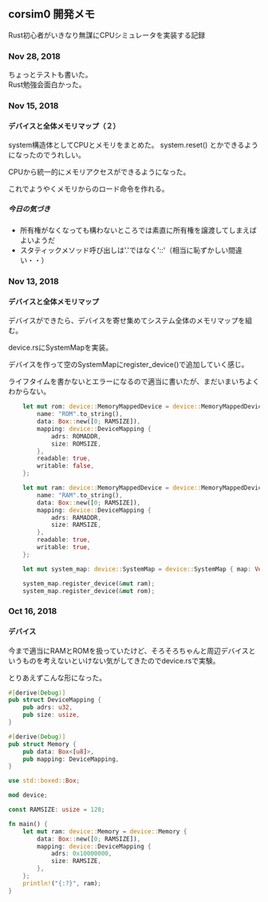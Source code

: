 ## corsim0 開発メモ

Rust初心者がいきなり無謀にCPUシミュレータを実装する記録

### Nov 28, 2018

ちょっとテストも書いた。  
Rust勉強会面白かった。


### Nov 15, 2018

#### デバイスと全体メモリマップ（２）

system構造体としてCPUとメモリをまとめた。
system.reset() とかできるようになったのでうれしい。

CPUから統一的にメモリアクセスができるようになった。

これでようやくメモリからのロード命令を作れる。

##### 今日の気づき

* 所有権がなくなっても構わないところでは素直に所有権を譲渡してしまえばよいようだ
* スタティックメソッド呼び出しは'.'ではなく'::'（相当に恥ずかしい間違い・・）

### Nov 13, 2018

#### デバイスと全体メモリマップ

デバイスができたら、デバイスを寄せ集めてシステム全体のメモリマップを組む。

device.rsにSystemMapを実装。

デバイスを作って空のSystemMapにregister_device()で追加していく感じ。

ライフタイムを書かないとエラーになるので適当に書いたが、まだいまいちよくわからない。

```  rust
    let mut rom: device::MemoryMappedDevice = device::MemoryMappedDevice {
        name: "ROM".to_string(),
        data: Box::new([0; RAMSIZE]),
        mapping: device::DeviceMapping {
            adrs: ROMADDR,
            size: ROMSIZE,
        },
        readable: true,
        writable: false,
    };

    let mut ram: device::MemoryMappedDevice = device::MemoryMappedDevice {
        name: "RAM".to_string(),
        data: Box::new([0; RAMSIZE]),
        mapping: device::DeviceMapping {
            adrs: RAMADDR,
            size: RAMSIZE,
        },
        readable: true,
        writable: true,
    };

    let mut system_map: device::SystemMap = device::SystemMap { map: Vec::new() };

    system_map.register_device(&mut ram);
    system_map.register_device(&mut rom);
```  

### Oct 16, 2018

#### デバイス

今まで適当にRAMとROMを扱っていたけど、そろそろちゃんと周辺デバイスというものを考えないといけない気がしてきたのでdevice.rsで実験。

とりあえずこんな形になった。

``` rust :device.rs
#[derive(Debug)]
pub struct DeviceMapping {
    pub adrs: u32,
    pub size: usize,
}

#[derive(Debug)]
pub struct Memory {
    pub data: Box<[u8]>,
    pub mapping: DeviceMapping,
}
```

``` rust :main.rs
use std::boxed::Box;

mod device;

const RAMSIZE: usize = 128;

fn main() {
    let mut ram: device::Memory = device::Memory {
        data: Box::new([0; RAMSIZE]),
        mapping: device::DeviceMapping {
            adrs: 0x10000000,
            size: RAMSIZE,
        },
    };
    println!("{:?}", ram);
}
```

 
